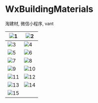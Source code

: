 # WxBuildingMaterials
淘建材, 微信小程序, vant

| ![1](https://user-images.githubusercontent.com/20126997/185074688-45723fcc-d8ec-4ade-8ac8-7bd097037e36.png) | ![2](https://user-images.githubusercontent.com/20126997/185074693-2cf4cc45-de7f-474e-8106-95de2dfc6afb.png) |
|  ----  | ----  |
| ![3](https://user-images.githubusercontent.com/20126997/185074696-9e0e8711-32f9-4487-ac05-15c655f1aed6.png) | ![4](https://user-images.githubusercontent.com/20126997/185074700-ffef25b2-658d-4aae-9472-e43fad4dc9df.png) |
| ![5](https://user-images.githubusercontent.com/20126997/185074705-c58c6fe8-4308-48c2-94e7-b74496109b48.png) | ![6](https://user-images.githubusercontent.com/20126997/185074710-afad22c0-ef85-4686-8179-332f891e7261.png) |
| ![7](https://user-images.githubusercontent.com/20126997/185074641-c95b6942-8cad-4531-8e97-916c5fdb93ab.png) | ![8](https://user-images.githubusercontent.com/20126997/185074656-26c72b0e-760c-4ea8-ae8a-4986d6d764f3.png) | 
| ![9](https://user-images.githubusercontent.com/20126997/185074660-01453882-9f17-48bd-a636-02425a797fae.png) | ![10](https://user-images.githubusercontent.com/20126997/185074663-63d1e17b-7fce-49e5-9490-c8dae7de4eeb.png) | 
| ![11](https://user-images.githubusercontent.com/20126997/185074667-19aaebfa-ff38-41b1-8763-11fabadf653d.png) | ![12](https://user-images.githubusercontent.com/20126997/185074676-72cb8894-914d-41ec-933c-403faf5a06eb.png) | 
| ![13](https://user-images.githubusercontent.com/20126997/185074679-d8aac938-e383-4ce6-bf49-e7cccf522514.png) | ![14](https://user-images.githubusercontent.com/20126997/185074682-772f8aae-624e-4be3-9bb7-7fc43ef2c28f.png) | 
| ![15](https://user-images.githubusercontent.com/20126997/185074685-b6ab5da3-0936-4d61-9d36-6c7cbae45da9.png) |  | 
